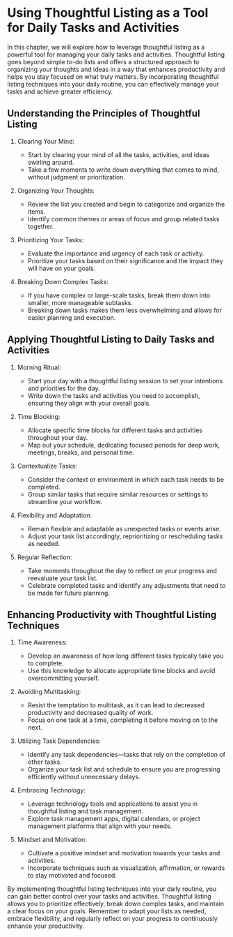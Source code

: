 # Using Thoughtful Listing as a Tool for Daily Tasks and Activities

In this chapter, we will explore how to leverage thoughtful listing as a powerful tool for managing your daily tasks and activities. Thoughtful listing goes beyond simple to-do lists and offers a structured approach to organizing your thoughts and ideas in a way that enhances productivity and helps you stay focused on what truly matters. By incorporating thoughtful listing techniques into your daily routine, you can effectively manage your tasks and achieve greater efficiency.

## Understanding the Principles of Thoughtful Listing

1. Clearing Your Mind:
    
    - Start by clearing your mind of all the tasks, activities, and ideas swirling around.
    - Take a few moments to write down everything that comes to mind, without judgment or prioritization.
2. Organizing Your Thoughts:
    
    - Review the list you created and begin to categorize and organize the items.
    - Identify common themes or areas of focus and group related tasks together.
3. Prioritizing Your Tasks:
    
    - Evaluate the importance and urgency of each task or activity.
    - Prioritize your tasks based on their significance and the impact they will have on your goals.
4. Breaking Down Complex Tasks:
    
    - If you have complex or large-scale tasks, break them down into smaller, more manageable subtasks.
    - Breaking down tasks makes them less overwhelming and allows for easier planning and execution.

## Applying Thoughtful Listing to Daily Tasks and Activities

1. Morning Ritual:
    
    - Start your day with a thoughtful listing session to set your intentions and priorities for the day.
    - Write down the tasks and activities you need to accomplish, ensuring they align with your overall goals.
2. Time Blocking:
    
    - Allocate specific time blocks for different tasks and activities throughout your day.
    - Map out your schedule, dedicating focused periods for deep work, meetings, breaks, and personal time.
3. Contextualize Tasks:
    
    - Consider the context or environment in which each task needs to be completed.
    - Group similar tasks that require similar resources or settings to streamline your workflow.
4. Flexibility and Adaptation:
    
    - Remain flexible and adaptable as unexpected tasks or events arise.
    - Adjust your task list accordingly, reprioritizing or rescheduling tasks as needed.
5. Regular Reflection:
    
    - Take moments throughout the day to reflect on your progress and reevaluate your task list.
    - Celebrate completed tasks and identify any adjustments that need to be made for future planning.

## Enhancing Productivity with Thoughtful Listing Techniques

1. Time Awareness:
    
    - Develop an awareness of how long different tasks typically take you to complete.
    - Use this knowledge to allocate appropriate time blocks and avoid overcommitting yourself.
2. Avoiding Multitasking:
    
    - Resist the temptation to multitask, as it can lead to decreased productivity and decreased quality of work.
    - Focus on one task at a time, completing it before moving on to the next.
3. Utilizing Task Dependencies:
    
    - Identify any task dependencies—tasks that rely on the completion of other tasks.
    - Organize your task list and schedule to ensure you are progressing efficiently without unnecessary delays.
4. Embracing Technology:
    
    - Leverage technology tools and applications to assist you in thoughtful listing and task management.
    - Explore task management apps, digital calendars, or project management platforms that align with your needs.
5. Mindset and Motivation:
    
    - Cultivate a positive mindset and motivation towards your tasks and activities.
    - Incorporate techniques such as visualization, affirmation, or rewards to stay motivated and focused.

By implementing thoughtful listing techniques into your daily routine, you can gain better control over your tasks and activities. Thoughtful listing allows you to prioritize effectively, break down complex tasks, and maintain a clear focus on your goals. Remember to adapt your lists as needed, embrace flexibility, and regularly reflect on your progress to continuously enhance your productivity.
